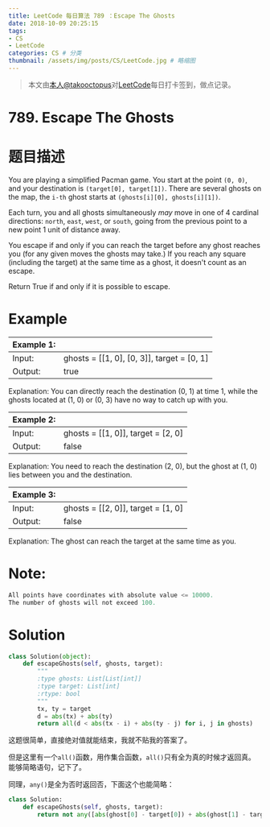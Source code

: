 ```yaml
---
title: LeetCode 每日算法 789 ：Escape The Ghosts
date: 2018-10-09 20:25:15
tags: 
- CS
- LeetCode
categories: CS # 分类
thumbnail: /assets/img/posts/CS/LeetCode.jpg # 略缩图
---
```


>本文由[本人@takooctopus](https://takooctopus.github.io "たこ焼きのGITHUB")对[LeetCode](https://leetcode.com/ "LeetCode")每日打卡签到，做点记录。

# 789. Escape The Ghosts

# 题目描述

You are playing a simplified Pacman game. You start at the point `(0, 0)`, and your destination is `(target[0], target[1])`. There are several ghosts on the map, the `i-th` ghost starts at `(ghosts[i][0], ghosts[i][1])`.

Each turn, you and all ghosts simultaneously *may* move in one of 4 cardinal directions: `north`, `east`, `west`, or `south`, going from the previous point to a new point 1 unit of distance away.

You escape if and only if you can reach the target before any ghost reaches you (for any given moves the ghosts may take.)  If you reach any square (including the target) at the same time as a ghost, it doesn't count as an escape.

Return True if and only if it is possible to escape.

# Example 

|   Example 1:|      |
|   :------ |   :------ |
|   Input:|   ghosts = [[1, 0], [0, 3]], target = [0, 1]   |
|   Output:|    true   |

Explanation: 
You can directly reach the destination (0, 1) at time 1, while the ghosts located at (1, 0) or (0, 3) have no way to catch up with you.

|   Example 2:|      |
|   :------ |   :------ |
|   Input:|   ghosts = [[1, 0]], target = [2, 0]  |
|   Output:|    false   |

Explanation: 
You need to reach the destination (2, 0), but the ghost at (1, 0) lies between you and the destination.

|   Example 3:|      |
|   :------ |   :------ |
|   Input:|    ghosts = [[2, 0]], target = [1, 0]   |
|   Output:|    false   |

Explanation: 
The ghost can reach the target at the same time as you.



# Note:

```c
All points have coordinates with absolute value <= 10000.
The number of ghosts will not exceed 100.
```

# Solution

```python
class Solution(object):
    def escapeGhosts(self, ghosts, target):
        """
        :type ghosts: List[List[int]]
        :type target: List[int]
        :rtype: bool
        """
        tx, ty = target
        d = abs(tx) + abs(ty)
        return all(d < abs(tx - i) + abs(ty - j) for i, j in ghosts)

```

这题很简单，直接绝对值就能结束，我就不贴我的答案了。

但是这里有一个`all()`函数，用作集合函数，`all()`只有全为真的时候才返回真。能够简略语句，记下了。

同理，`any()`是全为否时返回否，下面这个也能简略：

```python
class Solution:
    def escapeGhosts(self, ghosts, target):
        return not any([abs(ghost[0] - target[0]) + abs(ghost[1] - target[1]) <= abs(target[0]) + abs(target[1]) for ghost in ghosts])
```
